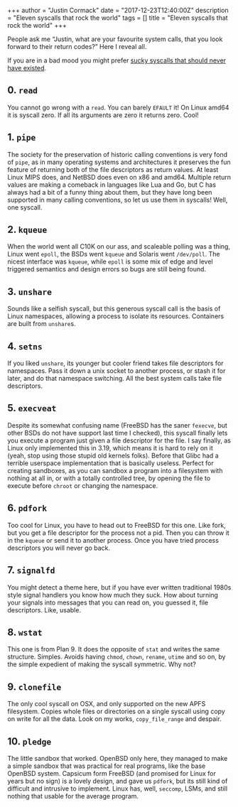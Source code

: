 +++
author = "Justin Cormack"
date = "2017-12-23T12:40:00Z"
description = "Eleven syscalls that rock the world"
tags = []
title = "Eleven syscalls that rock the world"
+++

People ask me “Justin, what are your favourite system calls, that you look forward to their return codes?” Here I reveal all.

If you are in a bad mood you might prefer [sucky syscalls that should never have existed](https://www.cloudatomiclab.com/antisyscall/).

## 0. `read`

You cannot go wrong with a `read`. You can barely `EFAULT` it! On Linux amd64 it is syscall zero. If all its arguments are zero it returns zero. Cool!

## 1. `pipe`

The society for the preservation of historic calling conventions is very fond of `pipe`, as in many operating systems and architectures it preserves the fun feature of returning both of the file descriptors as return values. At least Linux MIPS does, and NetBSD does even on x86 and amd64. Multiple return values are making a comeback in languages like Lua and Go, but C has always had a bit of a funny thing about them, but they have long been supported in many calling conventions, so let us use them in syscalls! Well, one syscall.

## 2. `kqueue`

When the world went all C10K on our ass, and scaleable polling was a thing, Linux went `epoll`, the BSDs went `kqueue` and Solaris went `/dev/poll`. The nicest interface was `kqueue`, while `epoll` is some mix of edge and level triggered semantics and design errors so bugs are still being found.

## 3. `unshare`

Sounds like a selfish syscall, but this generous syscall call is the basis of Linux namespaces, allowing a process to isolate its resources. Containers are built from `unshare`s.

## 4. `setns`

If you liked `unshare`, its younger but cooler friend takes file descriptors for namespaces. Pass it down a unix socket to another process, or stash it for later, and do that namespace switching. All the best system calls take file descriptors.

## 5. `execveat`

Despite its somewhat confusing name (FreeBSD has the saner `fexecve`, but other BSDs do not have support last time I checked), this syscall finally lets you execute a program just given a file descriptor for the file. I say finally, as Linux only implemented this in 3.19, which means it is hard to rely on it (yeah, stop using those stupid old kernels folks). Before that Glibc had a terrible userspace implementation that is basically useless. Perfect for creating sandboxes, as you can sandbox a program into a filesystem with nothing at all in, or with a totally controlled tree, by opening the file to execute before `chroot` or changing the namespace.

## 6. `pdfork`

Too cool for Linux, you have to head out to FreeBSD for this one. Like fork, but you get a file descriptor for the process not a pid. Then you can throw it in the `kqueue` or send it to another process. Once you have tried process descriptors you will never go back.

## 7. `signalfd`

You might detect a theme here, but if you have ever written traditional 1980s style signal handlers you know how much they suck. How about turning your signals into messages that you can read on, you guessed it, file descriptors. Like, usable.

## 8. `wstat`

This one is from Plan 9. It does the opposite of `stat` and writes the same structure. Simples. Avoids having `chmod`, `chown`, `rename`, `utime` and so on, by the simple expedient of making the syscall symmetric. Why not?

## 9. `clonefile`

The only cool syscall on OSX, and only supported on the new APFS filesystem. Copies whole files or directories on a single syscall using copy on write for all the data. Look on my works, `copy_file_range` and despair.

## 10. `pledge`

The little sandbox that worked. OpenBSD only here, they managed to make a simple sandbox that was practical for real programs, like the base OpenBSD system. Capsicum form FreeBSD (and promised for Linux for years but no sign) is a lovely design, and gave us `pdfork`, but its still kind of difficult and intrusive to implement. Linux has, well, `seccomp`, LSMs, and still nothing that usable for the average program.
